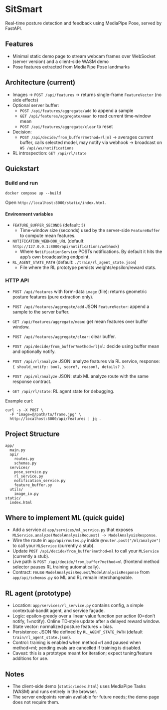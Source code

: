 # SitSmart

Real-time posture detection and feedback using MediaPipe Pose, served by FastAPI.

## Features
- Minimal static demo page to stream webcam frames over WebSocket (server version) and a client-side WASM demo
- Pose features extracted from MediaPipe Pose landmarks

## Architecture (current)
- Images → `POST /api/features` → returns single-frame `FeatureVector` (no side effects)
- Optional server buffer:
  - `POST /api/features/aggregate/add` to append a sample
  - `GET /api/features/aggregate/mean` to read current time‑window mean
  - `POST /api/features/aggregate/clear` to reset
- Decision:
  - `POST /api/decide/from_buffer?method=rl|ml` → averages current buffer, calls selected model, may notify via webhook → broadcast on `WS /api/ws/notifications`
- RL introspection: `GET /api/rl/state`

## Quickstart
### Build and run
```
docker compose up --build
```
Open `http://localhost:8000/static/index.html`.

#### Environment variables
- `FEATURE_BUFFER_SECONDS` (default: `5`)
  - Time-window size (seconds) used by the server-side `FeatureBuffer` to compute mean features.
- `NOTIFICATION_WEBHOOK_URL` (default: `http://127.0.0.1:8000/api/notifications/webhook`)
  - Where `NotificationService` POSTs notifications. By default it hits the app’s own broadcasting endpoint.
- `RL_AGENT_STATE_PATH` (default: `./train/rl_agent_state.json`)
  - File where the RL prototype persists weights/epsilon/reward stats.

### HTTP API
- `POST /api/features` with form-data `image` (file): returns geometric posture features (pure extraction only).
- `POST /api/features/aggregate/add` JSON `FeatureVector`: append a sample to the server buffer.
- `GET /api/features/aggregate/mean`: get mean features over buffer window.
- `POST /api/features/aggregate/clear`: clear buffer.
- `POST /api/decide/from_buffer?method=rl|ml`: decide using buffer mean and optionally notify.

- `POST /api/rl/analyze` JSON: analyze features via RL service, response: `{ should_notify: bool, score?, reason?, details? }`.
- `POST /api/ml/analyze` JSON: stub ML analyze route with the same response contract.
- `GET /api/rl/state`: RL agent state for debugging.

Example curl:
```
curl -s -X POST \
  -F "image=@/path/to/frame.jpg" \
  http://localhost:8000/api/features | jq .
```

## Project Structure
```
app/
  main.py
  api/
    routes.py
    schemas.py
  services/
    pose_service.py
    rl_service.py
    notification_service.py
    feature_buffer.py
  utils/
    image_io.py
static/
  index.html
```

## Where to implement ML (quick guide)
- Add a service at `app/services/ml_service.py` that exposes `MLService.analyze(ModelAnalysisRequest) -> ModelAnalysisResponse`.
- Wire the route in `app/api/routes.py` inside `@router.post("/ml/analyze")` to call your `MLService` (currently a stub).
- Update `POST /api/decide/from_buffer?method=ml` to call your `MLService` (currently a stub).
- Live path is `POST /api/decide/from_buffer?method=ml` (frontend method selector pauses RL training automatically).
- Contract: reuse `ModelAnalysisRequest`/`ModelAnalysisResponse` from `app/api/schemas.py` so ML and RL remain interchangeable.

## RL agent (prototype)
- Location: `app/services/rl_service.py` contains config, a simple contextual‑bandit agent, and service façade.
- Logic: epsilon‑greedy over a linear value function per action (0=don’t notify, 1=notify). Online TD‑style update after a delayed reward window.
- State vector: normalized posture features + bias.
- Persistence: JSON file defined by `RL_AGENT_STATE_PATH` (default `train/rl_agent_state.json`).
- Control: training is enabled when method=rl and paused when method=ml; pending evals are cancelled if training is disabled.
- Caveat: this is a prototype meant for iteration; expect tuning/feature additions for use.

## Notes
- The client-side demo (`static/index.html`) uses MediaPipe Tasks (WASM) and runs entirely in the browser.
- The server endpoints remain available for future needs; the demo page does not require them.